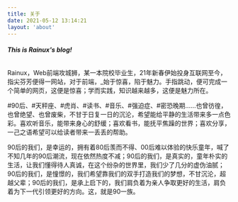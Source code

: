 ```yaml
---
title: 关于
date: 2021-05-12 13:14:21
layout: 'about'
---
```


###### **This is Rainux's blog!**

Rainux，Web前端攻城狮，某一本院校毕业生，21年新春伊始投身互联网至今，指尖芬芳便得一网站，对于前端，_始于惊喜，陷于魅力。手指跳动，便可完成一个简单的网页，这便是惊喜；学而实践，知识越来越多，这便是魅力所在。

#90后、#天秤座、#虎肖、#读书、#音乐、#强迫症、#密恐晚期......也曾彷徨，也曾绝望、也曾废柴，不甘于日复一日的沉沦，希望能给平静的生活带来多一点色彩。喜欢听音乐，能带来身心的舒缓；喜欢看书，能抚平焦躁的世界；喜欢分享，一己之语希望可以给读者带来一丢丢的帮助。

90后的我们，是幸运的，拥有着80后羡而不得、00后难以体验的快乐童年，喊了不知几年的90后潮流，现在依然热度不减；90后的我们，是真实的，童年朴实的生活，让我们懂得待人真诚，在这个纷杂的世界里，我们少了几分的虚伪油腻；90后的我们，是憧憬的，我们希望靠我们的双手打造我们的梦想，不甘沉沦，超越父辈；90后的我们，是承上启下的，我们肩负着为亲人争取更好的生活，肩负着为下一代引领更好的方向。这，就是90一族。